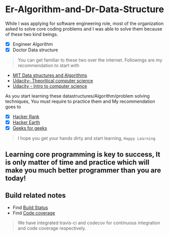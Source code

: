 # Er-Algorithm-and-Dr-Data-Structure
While I was applying for software engineering role, most of the organization asked to solve core coding problems and I was able to solve them because of these two kind beings.
- [x] Engineer Algorithm
- [x] Doctor Data structure

> You can get familiar to these two over the internet. Followings are my recommendation to start with
- [MIT Data structures and Algorithms](https://www.youtube.com/playlist?list=PLUl4u3cNGP61Oq3tWYp6V_F-5jb5L2iHb)
- [Udacity- Theoritical computer science](https://classroom.udacity.com/courses/cs313)
- [Udacity - Intro to computer science](https://classroom.udacity.com/courses/cs215)

As you start learning these datastructures/Algorithm/problem solving techniques, You must require to practice them and My recommendation goes to 

- [x] [Hacker Rank](https://www.hackerrank.com/dashboard)
- [x] [Hacker Earth](https://www.hackerearth.com/challenges/)
- [x] [Geeks for geeks](http://www.geeksforgeeks.org/)

> I hope you get your hands dirty and start learning, `Happy Learning`
## Learning core programming is key to success, It is only matter of time and practice which will make you much better programmer than you are today!


## Build related notes

- Find [Build Status](https://travis-ci.org/ankitsorathiya/Er-Algorithm-and-Dr-Data-Structure)
- Find [Code coverage](https://codecov.io/gh/ankitsorathiya/Er-Algorithm-and-Dr-Data-Structure)

> We have integrated travis-ci and codecov for continuous integration and code coverage respectively.
